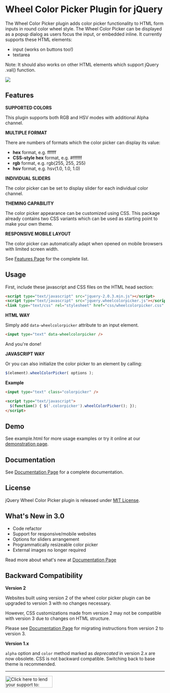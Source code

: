 Wheel Color Picker Plugin for jQuery
====================================

The Wheel Color Picker plugin adds color picker functionality to HTML form inputs in round color wheel style. The Wheel Color Picker can be displayed as a popup dialog as users focus the input, or embedded inline. It currently supports these HTML elements:

*   input (works on buttons too!)
*   textarea

Note: It should also works on other HTML elements which support jQuery .val() function.

![](http://blog.jar2.net/wp-content/uploads/2015/04/jqwcp.png)


Features
--------

**SUPPORTED COLORS**

This plugin supports both RGB and HSV modes with additional Alpha channel.

**MULTIPLE FORMAT**

There are numbers of formats which the color picker can display its value:

*   **hex** format, e.g. ffffff
*   **CSS-style hex** format, e.g. #ffffff
*   **rgb** format, e.g. rgb(255, 255, 255)
*   **hsv** format, e.g. hsv(1.0, 1.0, 1.0)
     
**INDIVIDUAL SLIDERS**

The color picker can be set to display slider for each individual color channel.

**THEMING CAPABILITY**

The color picker appearance can be customized using CSS. This package already contains two CSS variants which can be used as starting point to make your own theme.

**RESPONSIVE MOBILE LAYOUT**

The color picker can automatically adapt when opened on mobile browsers with limited screen width.

See [Features Page](https://github.com/fujaru/jquery-wheelcolorpicker/wiki/Features) for the complete list.



Usage
-----

First, include these javascript and CSS files on the HTML head section:

```html
<script type="text/javascript" src="jquery-2.0.3.min.js"></script>
<script type="text/javascript" src="jquery.wheelcolorpicker.js"></script>
<link type="text/css" rel="stylesheet" href="css/wheelcolorpicker.css" />
```

**HTML WAY**

Simply add `data-wheelcolorpicker` attribute to an input element.

```html
<input type="text" data-wheelcolorpicker />
```

And you're done!

**JAVASCRIPT WAY**

Or you can also initialize the color picker to an element by calling:

```js
$(element).wheelColorPicker( options );
```

**Example**

```html
<input type="text" class="colorpicker" />

<script type="text/javascript">
  $(function() { $('.colorpicker').wheelColorPicker(); });
</script>
```


Demo
----
See example.html for more usage examples or try it online at our [demonstration page](http://files.jar2.net/jquery/wheelcolorpicker/example-v3/example.html).



Documentation
-------------
See [Documentation Page](https://github.com/fujaru/jquery-wheelcolorpicker/wiki) for a complete documentation.



License
-------
jQuery Wheel Color Picker plugin is released under [MIT License](http://opensource.org/licenses/MIT).


What's New in 3.0
-----------------

* Code refactor
* Support for responsive/mobile websites
* Options for sliders arrangement
* Programmatically resizeable color picker
* External images no longer required

Read more about what's new at [Documentation Page](https://github.com/fujaru/jquery-wheelcolorpicker/wiki/v3:What's-New)


Backward Compatibility
----------------------

**Version 2**

Websites built using version 2 of the wheel color picker plugin can be upgraded 
to version 3 with no changes necessary.

However, CSS customizations made from version 2 may not be compatible with 
version 3 due to changes on HTML structure.

Please see [Documentation Page](https://github.com/fujaru/jquery-wheelcolorpicker/wiki/v3:Migration-from-v2) 
for migrating instructions from version 2 to version 3.

**Version 1.x**

`alpha` option and `color` method marked as *deprecated* in version 2.x are now obsolete. 
CSS is not backward compatible. Switching back to base theme is recommended.

- - - - -

<a href="https://pledgie.com/campaigns/30344" target="_blank"><img class="alignnone" style="margin-top: 0;" src="https://pledgie.com/campaigns/30344.png?skin_name=chrome" alt="Click here to lend your support to: jQuery Wheel Color Picker Plugin and make a donation at pledgie.com !" height="37" border="0" width="149"></a>
